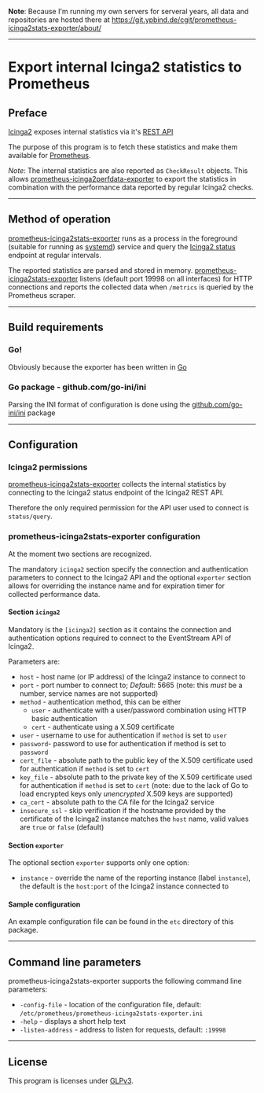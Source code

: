 **__Note__**: Because I'm running my own servers for serveral years, all data and repositories are hosted there
at <https://git.ypbind.de/cgit/prometheus-icinga2stats-exporter/about/>

---

Export internal Icinga2 statistics to Prometheus
================================================

## Preface
[Icinga2](https://www.icinga.com/products/icinga-2/) exposes internal statistics via it's [REST API](https://www.icinga.com/docs/icinga2/latest/doc/12-icinga2-api/)

The purpose of this program is to fetch these statistics and make them available for [Prometheus](https://prometheus.io).

*Note*: The internal statistics are also reported as `CheckResult` objects. This allows  [prometheus-icinga2perfdata-exporter](https://git.ypbind.de/cgit/prometheus-icinga2perfdata-exporter/)
to export the statistics in combination with the performance data reported by regular Icinga2 checks.

---

## Method of operation
[prometheus-icinga2stats-exporter](https://git.ypbind.de/cgit/prometheus-icinga2stats-exporter/) runs as a process in the foreground (suitable for running as [systemd](https://www.freedesktop.org/wiki/Software/systemd/))
service and query the [Icinga2 status](https://www.icinga.com/docs/icinga2/latest/doc/12-icinga2-api/#status-and-statistics) endpoint at regular intervals.

The reported statistics are parsed and stored in memory. [prometheus-icinga2stats-exporter](https://git.ypbind.de/cgit/prometheus-icinga2stats-exporter/) listens (default port 19998 on all interfaces) for
HTTP connections and reports the collected data when `/metrics` is queried by the Prometheus scraper.

---

## Build requirements
### Go!
Obviously because the exporter has been written in [Go](https://golang.org/)

### Go package - github.com/go-ini/ini
Parsing the INI format of configuration is done using the [github.com/go-ini/ini](https://github.com/go-ini/ini) package

---

## Configuration
### Icinga2 permissions
[prometheus-icinga2stats-exporter](https://git.ypbind.de/cgit/prometheus-icinga2stats-exporter/) collects the internal statistics by connecting to the Icinga2 status endpoint of the Icinga2 REST API.

Therefore the only required permission for the API user used to connect is `status/query`.

### prometheus-icinga2stats-exporter configuration
At the moment two sections are recognized.

The mandatory `icinga2` section specify the connection and authentication parameters to connect to the Icinga2 API and the
optional `exporter` section allows for overriding the instance name and for expiration timer for collected performance data.

#### Section `icinga2`
Mandatory is the `[icinga2]` section as it contains the connection and authentication options required to connect to the EventStream API of Icinga2.

Parameters are:

  * `host` - host name (or IP address) of the Icinga2 instance to connect to
  * `port` - port number to connect to; _Default:_ 5665 (note: this *must* be a number, service names are not supported)
  * `method` - authentication method, this can be either
    * `user` - authenticate with a user/password combination using HTTP basic authentication
    * `cert` - authenticate using a X.509 certificate
  * `user` - username to use for authentication if `method` is set to `user`
  * `password`- password to use for authentication if method is set to `password`
  * `cert_file` - absolute path to the public key of the X.509 certificate used for authentication if `method` is set to `cert`
  * `key_file` - absolute path to the private key of the X.509 certificate used for authentication if `method` is set to `cert` (note: due to the lack of Go to load encrypted keys only _unencrypted_ X.509 keys are supported)
  * `ca_cert` - absolute path to the CA file for the Icinga2 service
  * `insecure_ssl` - skip verification if the hostname provided by the certificate of the Icinga2 instance matches the `host` name, valid values are `true` or `false` (default)

#### Section `exporter`
The optional section `exporter` supports only one option:

  * `instance` - override the name of the reporting instance (label `instance`), the default is the `host:port` of the Icinga2 instance connected to

#### Sample configuration

An example configuration file can be found in the `etc` directory of this package.

---

## Command line parameters
prometheus-icinga2stats-exporter supports the following command line parameters:

  * `-config-file` - location of the configuration file, default: `/etc/prometheus/prometheus-icinga2stats-exporter.ini`
  * `-help` - displays a short help text
  * `-listen-address` - address to listen for requests, default: `:19998`

---

## License
This program is licenses under [GLPv3](http://www.gnu.org/copyleft/gpl.html).


